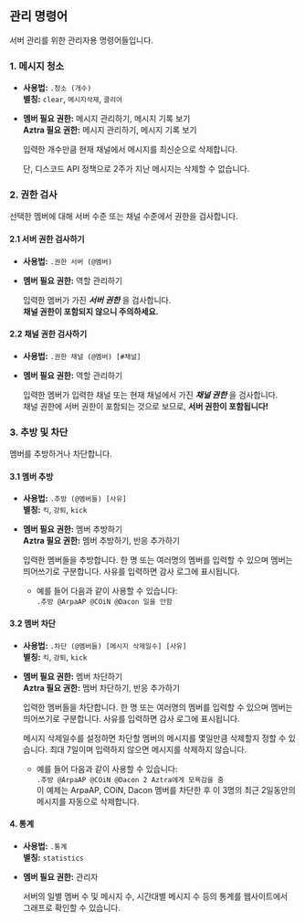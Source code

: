 ## 관리 명령어

서버 관리를 위한 관리자용 명령어들입니다.

### 1. 메시지 청소

- **사용법:** `.청소 (개수)`  
  **별칭:** `clear`, `메시지삭제`, `클리어`
- **멤버 필요 권한:** 메시지 관리하기, 메시지 기록 보기  
  **Aztra 필요 권한:** 메시지 관리하기, 메시지 기록 보기

  입력한 개수만큼 현재 채널에서 메시지를 최신순으로 삭제합니다.

  단, 디스코드 API 정책으로 2주가 지난 메시지는 삭제할 수 없습니다.

### 2. 권한 검사

선택한 멤버에 대해 서버 수준 또는 채널 수준에서 권한을 검사합니다.

#### 2.1 서버 권한 검사하기

- **사용법:** `.권한 서버 (@멤버)`
- **멤버 필요 권한:** 역할 관리하기

  입력한 멤버가 가진 **_서버 권한_** 을 검사합니다.  
  **채널 권한이 포함되지 않으니 주의하세요.**

#### 2.2 채널 권한 검사하기

- **사용법:** `.권한 채널 (@멤버) [#채널]`
- **멤버 필요 권한:** 역할 관리하기

  입력한 멤버가 입력한 채널 또는 현재 채널에서 가진 **_채널 권한_** 을 검사합니다.  
  채널 권한에 서버 권한이 포함되는 것으로 보므로, **서버 권한이 포함됩니다!**

### 3. 추방 및 차단

멤버를 추방하거나 차단합니다.

#### 3.1 멤버 추방

- **사용법:** `.추방 (@멤버들) [사유]`  
  **별칭:** `킥`, `강퇴`, `kick`
- **멤버 필요 권한:** 멤버 추방하기  
  **Aztra 필요 권한:** 멤버 추방하기, 반응 추가하기

  입력한 멤버들을 추방합니다. 한 명 또는 여러명의 멤버를 입력할 수 있으며 멤버는 띄어쓰기로 구분합니다. 사유를 입력하면 감사 로그에 표시됩니다.

  - 예를 들어 다음과 같이 사용할 수 있습니다:  
    `.추방 @ArpaAP @COiN @Dacon 일을 안함`

#### 3.2 멤버 차단

- **사용법:** `.차단 (@멤버들) [메시지 삭제일수] [사유]`  
  **별칭:** `킥`, `강퇴`, `kick`
- **멤버 필요 권한:** 멤버 차단하기  
  **Aztra 필요 권한:** 멤버 차단하기, 반응 추가하기

  입력한 멤버들을 차단합니다. 한 명 또는 여러명의 멤버를 입력할 수 있으며 멤버는 띄어쓰기로 구분합니다. 사유를 입력하면 감사 로그에 표시됩니다.

  메시지 삭제일수를 설정하면 차단할 멤버의 메시지를 몇일만큼 삭제할지 정할 수 있습니다. 최대 7일이며 입력하지 않으면 메시지를 삭제하지 않습니다.

  - 예를 들어 다음과 같이 사용할 수 있습니다:  
    `.추방 @ArpaAP @COiN @Dacon 2 Aztra에게 모욕감을 줌`  
    이 예제는 ArpaAP, COiN, Dacon 멤버를 차단한 후 이 3명의 최근 2일동안의 메시지를 자동으로 삭제합니다.

#### 4. 통계

- **사용법:** `.통계`  
  **별칭:** `statistics`
- **멤버 필요 권한:** 관리자

  서버의 일별 멤버 수 및 메시지 수, 시간대별 메시지 수 등의 통계를 웹사이트에서 그래프로 확인할 수 있습니다.
